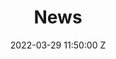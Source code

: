 ---
title: News
Title: News & Stories | 
Splash-image: "/uploads/join_image.webp"
headerTitleOne: "The latest news at Triggerise"
headerDescriptionOne: "Some Description"
date: 2022-03-29 11:50:00 Z
layout: news
---